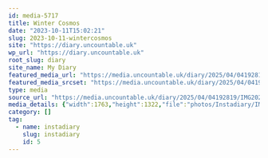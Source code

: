 ```yaml
---
id: media-5717
title: Winter Cosmos
date: "2023-10-11T15:02:21"
slug: 2023-10-11-wintercosmos
site: "https://diary.uncountable.uk"
wp_url: "https://diary.uncountable.uk"
root_slug: diary
site_name: My Diary
featured_media_url: "https://media.uncountable.uk/diary/2025/04/04192819/IMG20231011160221.webp"
featured_media_srcset: "https://media.uncountable.uk/diary/2025/04/04192819/IMG20231011160221-300x225.webp 300w, https://media.uncountable.uk/diary/2025/04/04192819/IMG20231011160221-1024x768.webp 1024w, https://media.uncountable.uk/diary/2025/04/04192819/IMG20231011160221-150x150.webp 150w, https://media.uncountable.uk/diary/2025/04/04192819/IMG20231011160221-640x480.webp 640w, https://media.uncountable.uk/diary/2025/04/04192819/IMG20231011160221.webp 1763w"
type: media
source_url: "https://media.uncountable.uk/diary/2025/04/04192819/IMG20231011160221.webp"
media_details: {"width":1763,"height":1322,"file":"photos/Instadiary/IMG20231011160221.webp","filesize":142970,"sizes":{"medium":{"file":"IMG20231011160221-300x225.webp","width":300,"height":225,"filesize":27384,"mime_type":"image/webp","source_url":"https://media.uncountable.uk/diary/2025/04/04192819/IMG20231011160221-300x225.webp"},"large":{"file":"IMG20231011160221-1024x768.webp","width":1024,"height":768,"filesize":195798,"mime_type":"image/webp","source_url":"https://media.uncountable.uk/diary/2025/04/04192819/IMG20231011160221-1024x768.webp"},"thumbnail":{"file":"IMG20231011160221-150x150.webp","width":150,"height":150,"filesize":10530,"mime_type":"image/webp","source_url":"https://media.uncountable.uk/diary/2025/04/04192819/IMG20231011160221-150x150.webp"},"mobwidth":{"file":"IMG20231011160221-640x480.webp","width":640,"height":480,"filesize":100748,"mime_type":"image/webp","source_url":"https://media.uncountable.uk/diary/2025/04/04192819/IMG20231011160221-640x480.webp"},"full":{"file":"IMG20231011160221.webp","width":1763,"height":1322,"mime_type":"image/webp","source_url":"https://media.uncountable.uk/diary/2025/04/04192819/IMG20231011160221.webp"}},"image_meta":{"aperture":"0","credit":"","camera":"","caption":"","created_timestamp":"0","copyright":"","focal_length":"0","iso":"0","shutter_speed":"0","title":"","orientation":"0","keywords":[]}}
category: []
tag:
  - name: instadiary
    slug: instadiary
    id: 5
---
```


